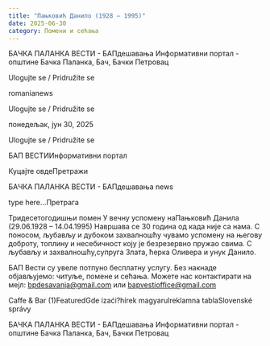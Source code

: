 ```yaml
---
title: "Пањковић Данило (1928 – 1995)"
date: 2025-06-30
category: Помени и сећања
---
```


БАЧКА ПАЛАНКА ВЕСТИ - БАПдешавања Информативни портал - општине Бачка Паланка, Бач, Бачки Петровац

Ulogujte se / Pridružite se

romanianews

Ulogujte se / Pridružite se

понедељак, јун 30, 2025

Ulogujte se / Pridružite se

БАП ВЕСТИИнформативни портал

Куцајте овдеПретражи

БАЧКА ПАЛАНКА ВЕСТИ - БАПдешавања news

type here...Претрага

Тридесетогодишњи помен
У вечну успомену наПањковић Данилa
(29.06.1928 – 14.04.1995)
Навршава се 30 година од када није са нама. С поносом, љубављу и дубоком захвалношћу чувамо успомену на његову доброту, топлину и несебичност коју је безрезервно пружао свима.
С љубављу и захвалношћу,супруга Злата, ћерка Оливера и унук Данило.


БАП Вести су увеле потпуно бесплатну услугу. Без накнаде објављујемо: читуље, помене и сећања. Можете нас контактирати на мејл: bpdesavanja@gmail.com или bapvestioffice@gmail.com

Caffe & Bar (1)FeaturedGde izaći?hírek magyarulreklamna tablaSlovenské správy

БАЧКА ПАЛАНКА ВЕСТИ - БАПдешавања Информативни портал - општине Бачка Паланка, Бач, Бачки Петровац

